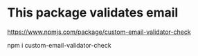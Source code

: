 # This package validates email
https://www.npmjs.com/package/custom-email-validator-check


npm i custom-email-validator-check
